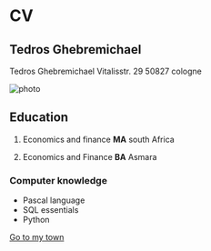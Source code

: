 # CV #

## Tedros Ghebremichael ##

Tedros Ghebremichael
Vitalisstr. 29 
50827 cologne 


![photo](img/tedros.JPG)



## Education ##

1. Economics and finance **MA** south Africa

2. Economics and Finance __BA__ Asmara


### Computer knowledge ###

* Pascal language
* SQL essentials
* Python

[Go to my town](/home/dci/Desktop/anewfolder/CV/town/town.md)
